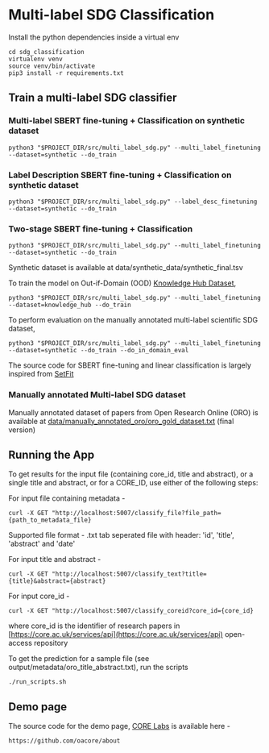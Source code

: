 # Multi-label SDG Classification

Install the python dependencies inside a virtual env

````
cd sdg_classification
virtualenv venv
source venv/bin/activate
pip3 install -r requirements.txt
````

## Train a multi-label SDG classifier
### Multi-label SBERT fine-tuning + Classification on synthetic dataset 
````
python3 "$PROJECT_DIR/src/multi_label_sdg.py" --multi_label_finetuning --dataset=synthetic --do_train
````
### Label Description SBERT fine-tuning + Classification on synthetic dataset
````
python3 "$PROJECT_DIR/src/multi_label_sdg.py" --label_desc_finetuning --dataset=synthetic --do_train
````
### Two-stage SBERT fine-tuning + Classification
````
python3 "$PROJECT_DIR/src/multi_label_sdg.py" --multi_label_finetuning --dataset=synthetic --do_train

````
Synthetic dataset is available at data/synthetic_data/synthetic_final.tsv

To train the model on Out-if-Domain (OOD) [Knowledge Hub Dataset](https://zenodo.org/records/7523032),
````
python3 "$PROJECT_DIR/src/multi_label_sdg.py" --multi_label_finetuning --dataset=knowledge_hub --do_train

````
To perform evaluation on the manually annotated multi-label scientific SDG dataset, 
````
python3 "$PROJECT_DIR/src/multi_label_sdg.py" --multi_label_finetuning --dataset=synthetic --do_train --do_in_domain_eval

````

The source code for SBERT fine-tuning and linear classification is largely inspired from [SetFit](https://colab.research.google.com/github/MosheWasserb/SetFit/blob/main/SetFit_SST_2.ipynb#scrollTo=aFOzlLAfYOHU)

### Manually annotated Multi-label SDG dataset
Manually annotated dataset of papers from Open Research Online (ORO) is available at [data/manually_annotated_oro/oro_gold_dataset.txt](https://github.com/oacore/sdg_classification/tree/main/data/manually_annotated_oro/oro_gold_dataset.txt) (final version)



## Running the App
To get results for the input file (containing core_id, title and abstract), or a single title and abstract, or for a CORE_ID, use either of the following steps:

For input file containing metadata - 
````
curl -X GET "http://localhost:5007/classify_file?file_path={path_to_metadata_file}
````
Supported file format - .txt tab seperated file with header: 'id', 'title', 'abstract' and 'date'

For input title and abstract - 
````
curl -X GET "http://localhost:5007/classify_text?title={title}&abstract={abstract}
````

For input core_id - 
````
curl -X GET "http://localhost:5007/classify_coreid?core_id={core_id}
````
where core_id is the identifier of research papers in [https://core.ac.uk/services/api](https://core.ac.uk/services/api) open-access repository    

To get the prediction for a sample file (see output/metadata/oro_title_abstract.txt), run the scripts
````
./run_scripts.sh
````

## Demo page
The source code for the demo page, [CORE Labs](https://core.ac.uk/labs/sdg) is available here -
````
https://github.com/oacore/about
````